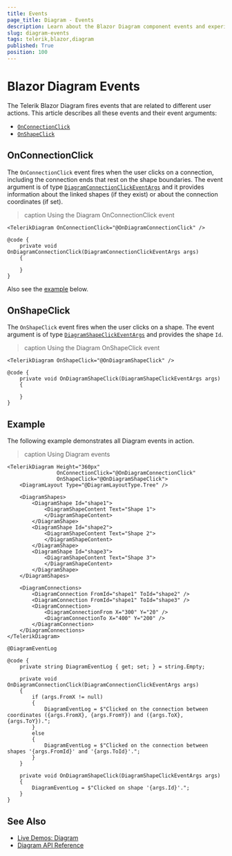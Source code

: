 ```yaml
---
title: Events
page_title: Diagram - Events
description: Learn about the Blazor Diagram component events and experiment with them in the provided runnable code examples.
slug: diagram-events
tags: telerik,blazor,diagram
published: True
position: 100
---
```


# Blazor Diagram Events

The Telerik Blazor Diagram fires events that are related to different user actions. This article describes all these events and their event arguments:

* [`OnConnectionClick`](#onconnectionclick)
* [`OnShapeClick`](#onshapeclick)

## OnConnectionClick

The `OnConnectionClick` event fires when the user clicks on a connection, including the connection ends that rest on the shape boundaries. The event argument is of type [`DiagramConnectionClickEventArgs`](slug:Telerik.Blazor.Components.DiagramConnectionClickEventArgs) and it provides information about the linked shapes (if they exist) or about the connection coordinates (if set).

>caption Using the Diagram OnConnectionClick event

````RAZOR.skip-repl
<TelerikDiagram OnConnectionClick="@OnDiagramConnectionClick" />

@code {
    private void OnDiagramConnectionClick(DiagramConnectionClickEventArgs args)
    {

    }
}
````

Also see the [example](#example) below.

## OnShapeClick

The `OnShapeClick` event fires when the user clicks on a shape. The event argument is of type [`DiagramShapeClickEventArgs`](slug:Telerik.Blazor.Components.DiagramShapeClickEventArgs) and provides the shape `Id`.

>caption Using the Diagram OnShapeClick event

````RAZOR.skip-repl
<TelerikDiagram OnShapeClick="@OnDiagramShapeClick" />

@code {
    private void OnDiagramShapeClick(DiagramShapeClickEventArgs args)
    {

    }
}
````

## Example

The following example demonstrates all Diagram events in action.

>caption Using Diagram events

````RAZOR
<TelerikDiagram Height="360px"
                OnConnectionClick="@OnDiagramConnectionClick"
                OnShapeClick="@OnDiagramShapeClick">
    <DiagramLayout Type="@DiagramLayoutType.Tree" />

    <DiagramShapes>
        <DiagramShape Id="shape1">
            <DiagramShapeContent Text="Shape 1">
            </DiagramShapeContent>
        </DiagramShape>
        <DiagramShape Id="shape2">
            <DiagramShapeContent Text="Shape 2">
            </DiagramShapeContent>
        </DiagramShape>
        <DiagramShape Id="shape3">
            <DiagramShapeContent Text="Shape 3">
            </DiagramShapeContent>
        </DiagramShape>
    </DiagramShapes>

    <DiagramConnections>
        <DiagramConnection FromId="shape1" ToId="shape2" />
        <DiagramConnection FromId="shape1" ToId="shape3" />
        <DiagramConnection>
            <DiagramConnectionFrom X="300" Y="20" />
            <DiagramConnectionTo X="400" Y="200" />
        </DiagramConnection>
    </DiagramConnections>
</TelerikDiagram>

@DiagramEventLog

@code {
    private string DiagramEventLog { get; set; } = string.Empty;

    private void OnDiagramConnectionClick(DiagramConnectionClickEventArgs args)
    {
        if (args.FromX != null)
        {
            DiagramEventLog = $"Clicked on the connection between coordinates ({args.FromX}, {args.FromY}) and ({args.ToX}, {args.ToY}).";
        }
        else
        {
            DiagramEventLog = $"Clicked on the connection between shapes '{args.FromId}' and '{args.ToId}'.";
        }
    }

    private void OnDiagramShapeClick(DiagramShapeClickEventArgs args)
    {
        DiagramEventLog = $"Clicked on shape '{args.Id}'.";
    }
}
````

## See Also

* [Live Demos: Diagram](https://demos.telerik.com/blazor-ui/diagram/overview)
* [Diagram API Reference](slug:Telerik.Blazor.Components.TelerikDiagram)
